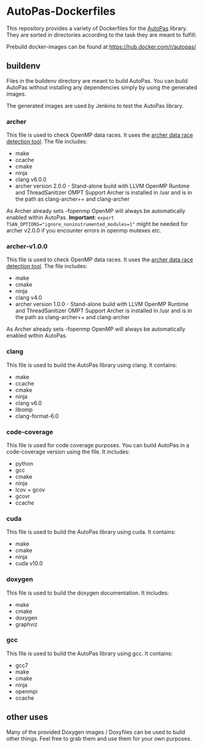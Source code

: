 # AutoPas-Dockerfiles
This repository provides a variety of Dockerfiles for the [AutoPas](https://github.com/AutoPas/AutoPas) library.
They are sorted in directories according to the task they are meant to fulfill:

Prebuild docker-images can be found at https://hub.docker.com/r/autopas/

## buildenv
Files in the buildenv directory are meant to build AutoPas.
You can build AutoPas without installing any dependencies simply by using the generated images.

The generated images are used by Jenkins to test the AutoPas library.

### archer
This file is used to check OpenMP data races. It uses the [archer data race detection tool](https://github.com/PRUNERS/archer). The file includes:
* make
* ccache
* cmake
* ninja
* clang v6.0.0
* archer version 2.0.0 - Stand-alone build with LLVM OpenMP Runtime and ThreadSanitizer OMPT Support
Archer is installed in /usr and is in the path as clang-archer++ and clang-archer

As Archer already sets -fopenmp OpenMP will always be automatically enabled within AutoPas.
**Important**: `export TSAN_OPTIONS="ignore_noninstrumented_modules=1"` might be needed for archer v2.0.0 if you encounter errors in openmp mutexes etc.

### archer-v1.0.0
This file is used to check OpenMP data races. It uses the [archer data race detection tool](https://github.com/PRUNERS/archer). The file includes:
* make
* cmake
* ninja
* clang v4.0
* archer version 1.0.0 - Stand-alone build with LLVM OpenMP Runtime and ThreadSanitizer OMPT Support
Archer is installed in /usr and is in the path as clang-archer++ and clang-archer

As Archer already sets -fopenmp OpenMP will always be automatically enabled within AutoPas.

### clang
This file is used to build the AutoPas library using clang. It contains:
* make
* ccache
* cmake
* ninja
* clang v6.0
* libomp
* clang-format-6.0

### code-coverage
This file is used for code coverage purposes. You can build AutoPas in a code-coverage version using the file. It includes:
* python
* gcc
* cmake
* ninja
* lcov + gcov
* gcovr
* ccache

### cuda
This file is used to build the AutoPas library using cuda. It contains:
* make
* cmake
* ninja
* cuda v10.0

### doxygen
This file is used to build the doxygen documentation. It includes:
* make
* cmake
* doxygen
* graphviz

### gcc
This file is used to build the AutoPas library using gcc. It contains:
* gcc7
* make
* cmake
* ninja
* openmpi
* ccache

## other uses
Many of the provided Doxygen images / Doxyfiles can be used to build other things. Feel free to grab them and use them for your own purposes.
